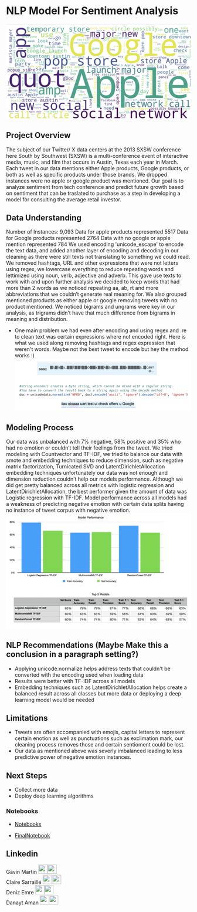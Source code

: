 # NLP Model For Sentiment Analysis

![image info](images/WordCloud.png)


## Project Overview
The subject of our Twitter/ X data centers at the 2013 SXSW conference here
South by Southwest (SXSW) is a multi-conference event of interactive media, music, and film that occurs in Austin, Texas each year in March. Each tweet in our data mentions either Apple products, Google products, or both as well as specific products under those brands. We dropped instances were no apple or google product was mentioned. Our goal is to analyze sentiment from tech conference and predict future growth based on sentiment that can be traslated to purchase as a step in developing a model for consulting the average retail investor.


## Data Understanding
Number of Instances: 9,093
Data for apple products represented 5517
Data for Google products represented 2764
Data with no google or apple mention represented 784 
We used encoding 'unicode_escape' to encode the text data, and added another layer of encoding and decoding in our cleaning as there were still texts not translating to something we could read. We removed hashtags, URL and other expressions that were not letters using regex, we lowercase everything to reduce repeating words and lettimized using noun, verb, adjective and adverb. This gave use texts to work with and upon further analysis we decided to keep words that had more than 2 words as we noticed repeating aa, ab, rt and more abbreviations that we couldn’t generate real meaning for. We also grouped mentioned products as either apple or google removing tweets with no product mentioned. We noticed bigrams and ungrams were key in our analysis, as trigrams didn’t have that much difference from bigrams in meaning and distribution.

* One main problem we had even after encoding and using regex and .re to clean text was certain 
expressions where not encoded right. Here is what we used along removing hashtags and regex expression that weren't words.
Maybe not the best tweet to encode but hey the method works :)
![image info](images/CleaningData.png)

## Modeling Process
Our data was unbalanced with 7% negative, 58% positive and 35% who had no emotion or couldn’t tell their feelings from the tweet. We tried modeling with Countvector and TF-IDF, we tried to balance our data with smote and embedding techniques to reduce dimension, such as negative matrix factorization, Turnicated SVD and LatentDirichletAllocation embedding techniques unfortunately our data was not enough and dimension reduction couldn’t help our models performance. Although we did get pretty balanced across all metrics with logistic regression and LatentDirichletAllocation, the best performer given the amount of data was Logistic regression with TF-IDF. Model performance across all models had a weakness of predicting negative emotion with certain data splits having no instance of tweet corpus with negative emotion. 
![image info](images/model_performance.png)


## NLP Recommendations (Maybe Make this a conclusion in a paragraph setting?)
* Applying unicode.normalize helps address texts that couldn't be converted with the encoding used when loading data
* Results were better with TF-IDF across all models
* Embedding techniques such as LatentDirichletAllocation helps create a balanced result across all classes but more data or deploying a deep learning model would be needed

## Limitations
* Tweets are often accompanied with emojis, capital letters to represent certain enotion as well as punctuations such as exclimation mark, our cleaning process removes those and certain sentioment could be lost.
* Our data as mentioned above was severly imbalanced leading to less predictive power of negative emotion instances.

## Next Steps
* Collect more data
* Deploy deep learning algorithms
 
### Notebooks
* [Notebooks](notebooks) 

* [FinalNotebook](final_notebook.ipynb)

  


## Linkedin
Gavin Martin <a href = "https://github.com/GitHbGav"><img src='https://cdn.pixabay.com/photo/2022/01/30/13/33/github-6980894_1280.png' width = '25' height='25'></a><a href="https://www.linkedin.com/in/gavin-martin-/"><img src='https://upload.wikimedia.org/wikipedia/commons/8/81/LinkedIn_icon.svg' width = '25' height='25'></a>  
Claire Sarraillé <a href = "https://github.com/clairesarraille"><img src='https://cdn.pixabay.com/photo/2022/01/30/13/33/github-6980894_1280.png' width = '25' height='25'></a><a href="https://www.linkedin.com/in/claire-sarraille/"><img src='https://upload.wikimedia.org/wikipedia/commons/8/81/LinkedIn_icon.svg' width = '25' height='25'></a>  
Deniz Emre <a href = "https://github.com/DenizzEmre"><img src='https://cdn.pixabay.com/photo/2022/01/30/13/33/github-6980894_1280.png' width = '25' height='25'></a><a href="https://www.linkedin.com/in/demre/"><img src='https://upload.wikimedia.org/wikipedia/commons/8/81/LinkedIn_icon.svg' width = '25' height='25'></a>  
Danayt Aman <a href = "https://github.com/Danayt09"><img src='https://cdn.pixabay.com/photo/2022/01/30/13/33/github-6980894_1280.png' width = '25' height='25'></a><a href="https://www.linkedin.com/in/danayt-aman/"><img src='https://upload.wikimedia.org/wikipedia/commons/8/81/LinkedIn_icon.svg' width = '25' height='25'></a>  
